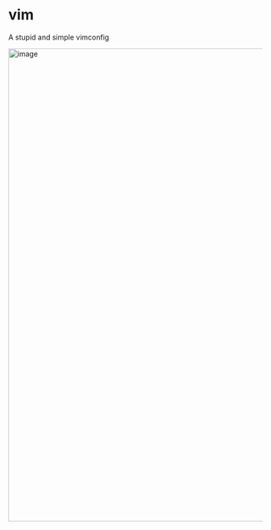 # vim
A stupid and simple vimconfig

<img width="938" alt="image" src="https://github.com/KevinAlavik/vim/assets/95900603/cb1321c1-3ebc-4b9b-a1cb-eea1e99e0810">
